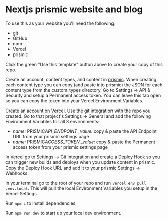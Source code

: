 # Nextjs prismic website and blog

To use this as your website you'll need the following:

- git
- GitHub
- npm
- Vercel
- prismic

Click the green "Use this template" button above to create your copy of this repo.

Create an account, content types, and content in [prismic](https://prismic.io/). When creating each content type you can copy (and paste into prismic) the JSON for each content type from the custom_types directory. Go to Settings -> API & Security and setup a Permanent access token. You can leave this tab open so you can copy the token into your Vercel Environment Variables.

Create an account on [Vercel](https://vercel.com/). Use the git integration with the repo you created. Go to that project's Settings -> General and add the following Environment Variables for all 3 environments:

- _name:_ PRISMIC*API_ENDPOINT \_value:* copy & paste the API Endpoint URL from your prismic settings page
- _name:_ PRISMIC*ACCESS_TOKEN \_value:* copy & paste the Permanent access token from your prismic settings page

In Vercel go to Settings -> Git Integration and create a Deploy Hook so you can trigger new builds and deploys when you update content in prismic. Copy the Deploy Hook URL and add it to your prismic Settings -> Webhooks.

In your terminal go to the root of your repo and run `vercel env pull .env.local`. This will pull the local Environment Variables you setup in the Vercel Settings.

Run `npm i` to install dependencies.

Run `npm run dev` to start up your local dev environment.
